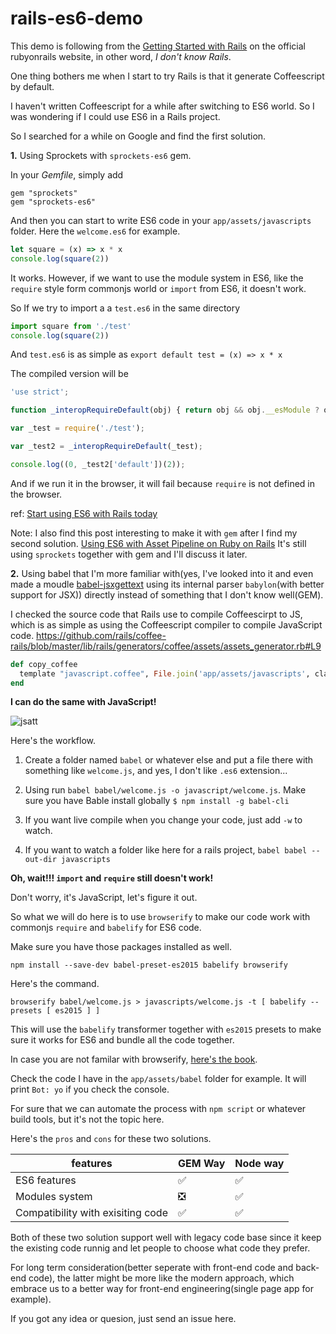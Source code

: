 # rails-es6-demo

This demo is following from the [Getting Started with Rails](http://guides.rubyonrails.org/getting_started.html) on the official rubyonrails website, in other word, *I don't know Rails*.

One thing bothers me when I start to try Rails is that it generate Coffeescript by default.

I haven't written Coffeescript for a while after switching to ES6 world. So I was wondering if I could use ES6 in a Rails project.

So I searched for a while on Google and find the first solution.

**1.** Using Sprockets with `sprockets-es6` gem.

In your *Gemfile*, simply add

```
gem "sprockets"
gem "sprockets-es6"
```

And then you can start to write ES6 code in your `app/assets/javascripts` folder. Here the `welcome.es6` for example.

```JavaScript
let square = (x) => x * x
console.log(square(2))
```

It works. However, if we want to use the module system in ES6, like the `require` style form commonjs world or `import` from ES6, it doesn't work.

So If we try to import a  a `test.es6` in the same directory

```JavaScript
import square from './test'
console.log(square(2))
```

And `test.es6` is as simple as `export default test = (x) => x * x`

The compiled version will be

```JavaScript
'use strict';

function _interopRequireDefault(obj) { return obj && obj.__esModule ? obj : { 'default': obj }; }

var _test = require('./test');

var _test2 = _interopRequireDefault(_test);

console.log((0, _test2['default'])(2));
```

And if we run it in the browser, it will fail because `require` is not defined in the browser.

ref: [Start using ES6 with Rails today](http://blog.arkency.com/2015/05/start-using-es6-with-rails-today/)

Note: I also find this post interesting to make it with `gem` after I find my second solution. [Using ES6 with Asset Pipeline on Ruby on Rails](http://nandovieira.com/using-es6-with-asset-pipeline-on-ruby-on-rails) It's still using `sprockets` together with gem and I'll discuss it later.

**2.** Using babel that I'm more familiar with(yes, I've looked into it and even made a moudle [babel-jsxgettext](https://github.com/fraserxu/babel-jsxgettext) using its internal parser `babylon`(with better support for JSX)) directly instead of something that I don't know well(GEM).

I checked the source code that Rails use to compile Coffeescirpt to JS, which is as simple as using the Coffeescript compiler to compile JavaScript code. https://github.com/rails/coffee-rails/blob/master/lib/rails/generators/coffee/assets/assets_generator.rb#L9

```Ruby
def copy_coffee
  template "javascript.coffee", File.join('app/assets/javascripts', class_path, "#{file_name}.coffee")
end
```

**I can do the same with JavaScript!**

![jsatt](https://cloud.githubusercontent.com/assets/1183541/11418542/e6957884-9474-11e5-9fee-526999fc6e33.jpg)

Here's the workflow.

1. Create a folder named `babel` or whatever else and put a file there with something like `welcome.js`, and yes, I don't like `.es6` extension...

2. Using run `babel babel/welcome.js -o javascript/welcome.js`. Make sure you have Bable install globally `$ npm install -g babel-cli`

3. If you want live compile when you change your code, just add `-w` to watch.

4. If you want to watch a folder like here for a rails project, `babel babel --out-dir javascripts`

**Oh, wait!!! `import` and `require` still doesn't work!**

Don't worry, it's JavaScript, let's figure it out.

So what we will do here is to use `browserify` to make our code work with commonjs `require` and `babelify` for ES6 code.

Make sure you have those packages installed as well.

```
npm install --save-dev babel-preset-es2015 babelify browserify
```

Here's the command.

```
browserify babel/welcome.js > javascripts/welcome.js -t [ babelify --presets [ es2015 ] ]
```

This will use the `babelify` transformer together with `es2015` presets to make sure it works for ES6 and bundle all the code together.

In case you are not familar with browserify, [here's the book](https://github.com/substack/browserify-handbook).

Check the code I have in the `app/assets/babel` folder for example. It will print `Bot: yo` if you check the console.

For sure that we can automate the process with `npm script` or whatever build tools, but it's not the topic here.

Here's the `pros` and `cons` for these two solutions.

features | GEM Way  | Node way
--------- | ------------- | -------------
ES6 features | ✅  | ✅
Modules system | ❎  | ✅
Compatibility with exisiting code | ✅ | ✅

Both of these two solution support well with legacy code base since it keep the existing code runnig and let people to choose what code they prefer.

For long term consideration(better seperate with front-end code and back-end code), the latter might be more like the modern approach, which embrace us to a better way for front-end engineering(single page app for example).

If you got any idea or quesion, just send an issue here.
